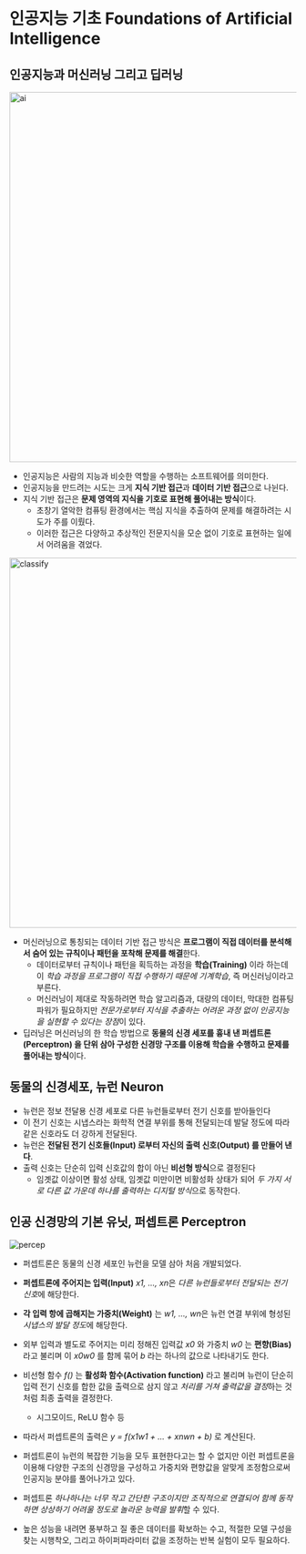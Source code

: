 # 인공지능 기초 Foundations of Artificial Intelligence

## 인공지능과 머신러닝 그리고 딥러닝
<img width="650" alt="ai" src="https://user-images.githubusercontent.com/28593767/111931293-45a99500-8afe-11eb-875a-884bfab3682c.png">

* 인공지능은 사람의 지능과 비슷한 역할을 수행하는 소프트웨어를 의미한다.
* 인공지능을 만드려는 시도는 크게 **지식 기반 접근**과 **데이터 기반 접근**으로 나뉜다.
* 지식 기반 접근은 **문제 영역의 지식을 기호로 표현해 풀어내는 방식**이다.
    + 초창기 열악한 컴퓨팅 환경에서는 핵심 지식을 추출하여 문제를 해결하려는 시도가 주를 이뤘다.
    + 이러한 접근은 다양하고 추상적인 전문지식을 모순 없이 기호로 표현하는 일에서 어려움을 겪었다.

<img width="650" alt="classify" src="https://user-images.githubusercontent.com/28593767/111931301-49d5b280-8afe-11eb-8440-6fd09ef27182.png">

* 머신러닝으로 통칭되는 데이터 기반 접근 방식은 **프로그램이 직접 데이터를 분석해서 숨어 있는 규칙이나 패턴을 포착해 문제를 해결**한다.
    + 데이터로부터 규칙이나 패턴을 획득하는 과정을 **학습(Training)** 이라 하는데 이 *학습 과정을 프로그램이 직접 수행하기 때문에 기계학습*, 즉 머신러닝이라고 부른다.
    + 머신러닝이 제대로 작동하려면 학습 알고리즘과, 대량의 데이터, 막대한 컴퓨팅 파워가 필요하지만 *전문가로부터 지식을 추출하는 어려운 과정 없이 인공지능을 실현할 수 있다는 장점*이 있다.
* 딥러닝은 머신러닝의 한 학습 방법으로 **동물의 신경 세포를 흉내 낸 퍼셉트론(Perceptron) 을 단위 삼아 구성한 신경망 구조를 이용해 학습을 수행하고 문제를 풀어내는 방식**이다.


## 동물의 신경세포, 뉴런 Neuron
* 뉴런은 정보 전달용 신경 세포로 다른 뉴런들로부터 전기 신호를 받아들인다
* 이 전기 신호는 시냅스라는 화학적 연결 부위를 통해 전달되는데 발달 정도에 따라 같은 신호라도 더 강하게 전달된다.
* 뉴런은 **전달된 전기 신호들(Input) 로부터 자신의 출력 신호(Output) 를 만들어 낸다**.
* 출력 신호는 단순히 입력 신호값의 합이 아닌 **비선형 방식**으로 결정된다
    + 임곗값 이상이면 활성 상태, 임곗값 미만이면 비활성화 상태가 되어 *두 가지 서로 다른 값 가운데 하나를 출력하는 디지털 방식*으로 동작한다.


## 인공 신경망의 기본 유닛, 퍼셉트론 Perceptron

![percep](https://user-images.githubusercontent.com/28593767/111931303-4a6e4900-8afe-11eb-97df-86dd507d69ca.png)

* 퍼셉트론은 동물의 신경 세포인 뉴런을 모델 삼아 처음 개발되었다.
* **퍼셉트론에 주어지는 입력(Input)** *x1, ..., xn*은 *다른 뉴런들로부터 전달되는 전기 신호*에 해당한다.
* **각 입력 항에 곱해지는 가중치(Weight)** 는 *w1, ..., wn*은 뉴런 연결 부위에 형성된 *시냅스의 발달 정도*에 해당한다.
* 외부 입력과 별도로 주어지는 미리 정해진 입력값 *x0* 와 가중치 *w0* 는 **편향(Bias)** 라고 불리며 이 *x0w0* 를 함께 묶어 *b* 라는 하나의 값으로 나타내기도 한다.
* 비선형 함수 *f()* 는 **활성화 함수(Activation function)** 라고 불리며 뉴런이 단순히 입력 전기 신호를 합한 값을 출력으로 삼지 않고 *처리를 거쳐 출력값을 결정*하는 것처럼 최종 출력을 결정한다.
    + 시그모이드, ReLU 함수 등
* 따라서 퍼셉트론의 출력은 *y = f(x1w1 + ... + xnwn + b)* 로 계산된다.


* 퍼셉트론이 뉴런의 복잡한 기능을 모두 표현한다고는 할 수 없지만 이런 퍼셉트론을 이용해 다양한 구조의 신경망을 구성하고 가중치와 편향값을 알맞게 조정함으로써 인공지능 분야를 풀어나가고 있다.
* 퍼셉트론 *하나하나는 너무 작고 간단한 구조이지만 조직적으로 연결되어 함께 동작하면 상상하기 어려울 정도로 놀라운 능력을 발휘*할 수 있다.
* 높은 성능을 내려면 풍부하고 질 좋은 데이터를 확보하는 수고, 적절한 모델 구성을 찾는 시행착오, 그리고 하이퍼파라미터 값을 조정하는 반복 실험이 모두 필요하다.












